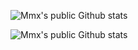 ![Mmx's public Github stats](https://github-readme-stats.vercel.app/api?username=Mmx233&show_icons=true&title_color=fff&icon_color=79ff97&text_color=9f9f9f&bg_color=151515)

![Mmx's public Github stats](https://github-readme-stats.vercel.app/api/wakatime?username=Mmx233)
